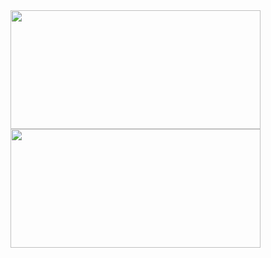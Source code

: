 <div>
  <img height="190" width="400" src="https://github-readme-stats.vercel.app/api?username=carvalh0-samuel&show_icons=true&theme=algolia&hide_border=true"/>
  <img height="190" width="400" src="https://github-readme-stats.vercel.app/api/top-langs/?username=carvalh0-samuel&layout=compact&theme=algolia&hide_border=true"/>
</div>
